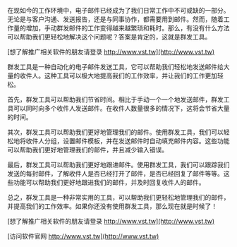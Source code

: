 在现如今的工作环境中，电子邮件已经成为了我们日常工作中不可或缺的一部分。无论是与客户沟通、发送报告，还是与同事协作，都需要用到邮件。然而，随着工作量的增加，手动群发邮件的工作变得越来越繁琐和耗时。那么，有没有什么方法可以帮助我们更轻松地解决这个问题呢？答案是肯定的，这就是群发工具。

[想了解推广相关软件的朋友请登录 http://www.vst.tw](http://www.vst.tw)

群发工具是一种自动化的电子邮件发送工具，它可以帮助我们轻松地发送邮件给大量的收件人。这种工具可以极大地提高我们的工作效率，并让我们的工作更加轻松。

首先，群发工具可以帮助我们节省时间。相比于手动一个一个地发送邮件，群发工具可以同时向多个收件人发送邮件。在收件人数量很多的情况下，这将会节省大量的时间。

其次，群发工具可以帮助我们更好地管理我们的邮件。使用群发工具，我们可以轻松地将收件人分组，设置邮件模板，并在发送邮件时自动填充邮件内容。这些功能可以帮助我们更好地管理我们的邮件，并且减少输入错误。

最后，群发工具可以帮助我们更好地跟进邮件。使用群发工具，我们可以跟踪我们发送的每封邮件，了解收件人是否已经打开了邮件，是否已经回复了邮件等等。这些功能可以帮助我们更好地跟进我们的邮件，并及时回复收件人的邮件。

总之，群发工具是一种非常实用的工具，可以帮助我们更轻松地管理我们的邮件，并提高我们的工作效率。如果你还没有使用群发工具，那么现在就是时候了！

[想了解推广相关软件的朋友请登录 http://www.vst.tw](http://www.vst.tw)


[访问软件官网 http://www.vst.tw](http://www.vst.tw)
